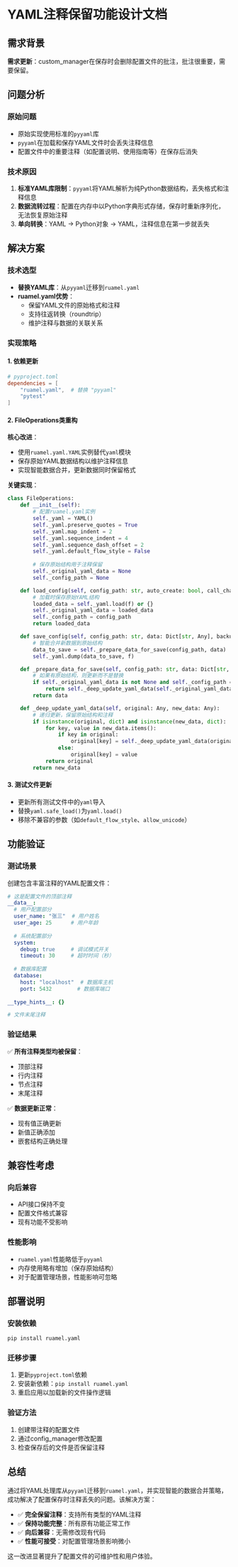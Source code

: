 # YAML注释保留功能设计文档

## 需求背景

**需求更新**：custom_manager在保存时会删除配置文件的批注，批注很重要，需要保留。

## 问题分析

### 原始问题
- 原始实现使用标准的`pyyaml`库
- `pyyaml`在加载和保存YAML文件时会丢失注释信息
- 配置文件中的重要注释（如配置说明、使用指南等）在保存后消失

### 技术原因
1. **标准YAML库限制**：`pyyaml`将YAML解析为纯Python数据结构，丢失格式和注释信息
2. **数据流转过程**：配置在内存中以Python字典形式存储，保存时重新序列化，无法恢复原始注释
3. **单向转换**：YAML → Python对象 → YAML，注释信息在第一步就丢失

## 解决方案

### 技术选型
- **替换YAML库**：从`pyyaml`迁移到`ruamel.yaml`
- **ruamel.yaml优势**：
  - 保留YAML文件的原始格式和注释
  - 支持往返转换（roundtrip）
  - 维护注释与数据的关联关系

### 实现策略

#### 1. 依赖更新
```toml
# pyproject.toml
dependencies = [
    "ruamel.yaml",  # 替换 "pyyaml"
    "pytest"
]
```

#### 2. FileOperations类重构

**核心改进**：
- 使用`ruamel.yaml.YAML`实例替代`yaml`模块
- 保存原始YAML数据结构以维护注释信息
- 实现智能数据合并，更新数据同时保留格式

**关键实现**：
```python
class FileOperations:
    def __init__(self):
        # 配置ruamel.yaml实例
        self._yaml = YAML()
        self._yaml.preserve_quotes = True
        self._yaml.map_indent = 2
        self._yaml.sequence_indent = 4
        self._yaml.sequence_dash_offset = 2
        self._yaml.default_flow_style = False
        
        # 保存原始结构用于注释保留
        self._original_yaml_data = None
        self._config_path = None

    def load_config(self, config_path: str, auto_create: bool, call_chain_tracker):
        # 加载时保存原始YAML结构
        loaded_data = self._yaml.load(f) or {}
        self._original_yaml_data = loaded_data
        self._config_path = config_path
        return loaded_data

    def save_config(self, config_path: str, data: Dict[str, Any], backup_path: str = None):
        # 智能合并新数据到原始结构
        data_to_save = self._prepare_data_for_save(config_path, data)
        self._yaml.dump(data_to_save, f)

    def _prepare_data_for_save(self, config_path: str, data: Dict[str, Any]):
        # 如果有原始结构，则更新而不是替换
        if self._original_yaml_data is not None and self._config_path == config_path:
            return self._deep_update_yaml_data(self._original_yaml_data, data)
        return data

    def _deep_update_yaml_data(self, original: Any, new_data: Any):
        # 递归更新，保留原始结构和注释
        if isinstance(original, dict) and isinstance(new_data, dict):
            for key, value in new_data.items():
                if key in original:
                    original[key] = self._deep_update_yaml_data(original[key], value)
                else:
                    original[key] = value
            return original
        return new_data
```

#### 3. 测试文件更新
- 更新所有测试文件中的`yaml`导入
- 替换`yaml.safe_load()`为`yaml.load()`
- 移除不兼容的参数（如`default_flow_style`、`allow_unicode`）

## 功能验证

### 测试场景
创建包含丰富注释的YAML配置文件：
```yaml
# 这是配置文件的顶部注释
__data__:
  # 用户配置部分
  user_name: "张三"  # 用户姓名
  user_age: 25      # 用户年龄
  
  # 系统配置部分
  system:
    debug: true     # 调试模式开关
    timeout: 30     # 超时时间（秒）
    
  # 数据库配置
  database:
    host: "localhost"  # 数据库主机
    port: 5432        # 数据库端口
    
__type_hints__: {}

# 文件末尾注释
```

### 验证结果
✅ **所有注释类型均被保留**：
- 顶部注释
- 行内注释  
- 节点注释
- 末尾注释

✅ **数据更新正常**：
- 现有值正确更新
- 新值正确添加
- 嵌套结构正确处理

## 兼容性考虑

### 向后兼容
- API接口保持不变
- 配置文件格式兼容
- 现有功能不受影响

### 性能影响
- `ruamel.yaml`性能略低于`pyyaml`
- 内存使用略有增加（保存原始结构）
- 对于配置管理场景，性能影响可忽略

## 部署说明

### 安装依赖
```bash
pip install ruamel.yaml
```

### 迁移步骤
1. 更新`pyproject.toml`依赖
2. 安装新依赖：`pip install ruamel.yaml`
3. 重启应用以加载新的文件操作逻辑

### 验证方法
1. 创建带注释的配置文件
2. 通过config_manager修改配置
3. 检查保存后的文件是否保留注释

## 总结

通过将YAML处理库从`pyyaml`迁移到`ruamel.yaml`，并实现智能的数据合并策略，成功解决了配置保存时注释丢失的问题。该解决方案：

- ✅ **完全保留注释**：支持所有类型的YAML注释
- ✅ **保持功能完整**：所有原有功能正常工作
- ✅ **向后兼容**：无需修改现有代码
- ✅ **性能可接受**：对配置管理场景影响微小

这一改进显著提升了配置文件的可维护性和用户体验。 